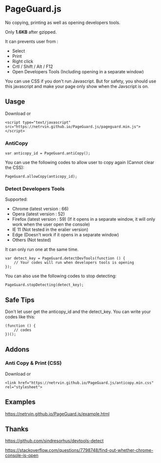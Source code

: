 # PageGuard.js
No copying, printing as well as opening developers tools.

Only **1.6KB** after gzipped.

It can prevents user from :
* Select
* Print
* Right click
* Crtl / Shift / Alt / F12
* Open Developers Tools (Including opening in a separate window)

You can use CSS if you don't run Javascript. But for safety, you should use this javascript and make your page only show when the Javscript is on.

## Uasge

Download or
```
<script type="text/javascript" src="https://netrvin.github.io/PageGuard.js/pageguard.min.js"></script>
```
### AntiCopy
```
var anticopy_id = PageGuard.antiCopy();
```

You can use the following codes to allow user to copy again (Cannot clear the CSS):
```
PageGuard.allowCopy(anticopy_id);
```

### Detect Developers Tools
Supported:
* Chrome (latest version : 66)
* Opera (latest version : 52)
* Firefox (latest version : 59) (If it opens in a separate window, it will only work when the user open the console)
* IE 11 (Not tested in the eralier version)
* Edge (Doesn't work if it opens in a separate window)
* Others (Not tested)

It can only run one at the same time.
```
var detect_key = PageGuard.detectDevTools(function () {
	// Your codes will run when developers tools is opening
});
```

You can also use the following codes to stop detecting:
```
PageGuard.stopDetecting(detect_key);
```

## Safe Tips
Don't let user get the anticopy_id and the detect_key.
You can write your codes like this:
```
(function () {
    // codes
})();
```

## Addons
### Anti Copy & Print (CSS)
Download or
```
<link href="https://netrvin.github.io/PageGuard.js/anticopy.min.css" rel="stylesheet">
```

## Examples
https://netrvin.github.io/PageGuard.js/example.html

## Thanks
https://github.com/sindresorhus/devtools-detect

https://stackoverflow.com/questions/7798748/find-out-whether-chrome-console-is-open
